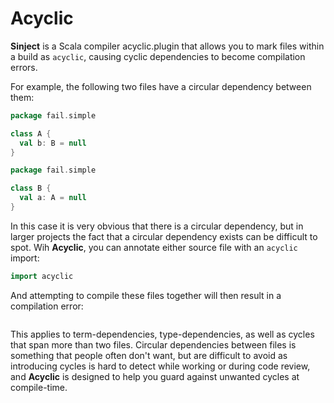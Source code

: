 Acyclic
=======
**Sinject** is a Scala compiler acyclic.plugin that allows you to mark files within a build as `acyclic`, causing cyclic dependencies to become compilation errors.

For example, the following two files have a circular dependency between them:

```scala
package fail.simple

class A {
  val b: B = null
}
```
```scala
package fail.simple

class B {
  val a: A = null
}
```

In this case it is very obvious that there is a circular dependency, but in larger projects the fact that a circular dependency exists can be difficult to spot. Wih **Acyclic**, you can annotate either source file with an `acyclic` import:

```scala
import acyclic
```

And attempting to compile these files together will then result in a compilation error:

```
```

This applies to term-dependencies, type-dependencies, as well as cycles that span more than two files. Circular dependencies between files is something that people often don't want, but are difficult to avoid as introducing cycles is hard to detect while working or during code review, and **Acyclic** is designed to help you guard against unwanted cycles at compile-time.
